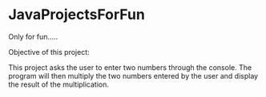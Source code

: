 # JavaProjectsForFun
Only for fun..... 


Objective of this project:

This project asks the user to enter two numbers through the console. The program will then multiply the two numbers entered by the user and display the result of the multiplication.
